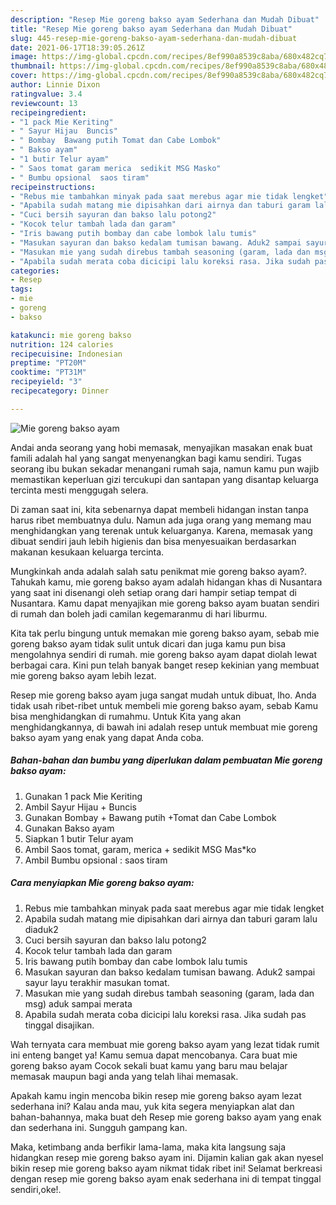 ```yaml
---
description: "Resep Mie goreng bakso ayam Sederhana dan Mudah Dibuat"
title: "Resep Mie goreng bakso ayam Sederhana dan Mudah Dibuat"
slug: 445-resep-mie-goreng-bakso-ayam-sederhana-dan-mudah-dibuat
date: 2021-06-17T18:39:05.261Z
image: https://img-global.cpcdn.com/recipes/8ef990a8539c8aba/680x482cq70/mie-goreng-bakso-ayam-foto-resep-utama.jpg
thumbnail: https://img-global.cpcdn.com/recipes/8ef990a8539c8aba/680x482cq70/mie-goreng-bakso-ayam-foto-resep-utama.jpg
cover: https://img-global.cpcdn.com/recipes/8ef990a8539c8aba/680x482cq70/mie-goreng-bakso-ayam-foto-resep-utama.jpg
author: Linnie Dixon
ratingvalue: 3.4
reviewcount: 13
recipeingredient:
- "1 pack Mie Keriting"
- " Sayur Hijau  Buncis"
- " Bombay  Bawang putih Tomat dan Cabe Lombok"
- " Bakso ayam"
- "1 butir Telur ayam"
- " Saos tomat garam merica  sedikit MSG Masko"
- " Bumbu opsional  saos tiram"
recipeinstructions:
- "Rebus mie tambahkan minyak pada saat merebus agar mie tidak lengket"
- "Apabila sudah matang mie dipisahkan dari airnya dan taburi garam lalu diaduk2"
- "Cuci bersih sayuran dan bakso lalu potong2"
- "Kocok telur tambah lada dan garam"
- "Iris bawang putih bombay dan cabe lombok lalu tumis"
- "Masukan sayuran dan bakso kedalam tumisan bawang. Aduk2 sampai sayur layu terakhir masukan tomat."
- "Masukan mie yang sudah direbus tambah seasoning (garam, lada dan msg) aduk sampai merata"
- "Apabila sudah merata coba dicicipi lalu koreksi rasa. Jika sudah pas tinggal disajikan."
categories:
- Resep
tags:
- mie
- goreng
- bakso

katakunci: mie goreng bakso 
nutrition: 124 calories
recipecuisine: Indonesian
preptime: "PT20M"
cooktime: "PT31M"
recipeyield: "3"
recipecategory: Dinner

---
```



![Mie goreng bakso ayam](https://img-global.cpcdn.com/recipes/8ef990a8539c8aba/680x482cq70/mie-goreng-bakso-ayam-foto-resep-utama.jpg)

Andai anda seorang yang hobi memasak, menyajikan masakan enak buat famili adalah hal yang sangat menyenangkan bagi kamu sendiri. Tugas seorang ibu bukan sekadar menangani rumah saja, namun kamu pun wajib memastikan keperluan gizi tercukupi dan santapan yang disantap keluarga tercinta mesti menggugah selera.

Di zaman  saat ini, kita sebenarnya dapat membeli hidangan instan tanpa harus ribet membuatnya dulu. Namun ada juga orang yang memang mau menghidangkan yang terenak untuk keluarganya. Karena, memasak yang dibuat sendiri jauh lebih higienis dan bisa menyesuaikan berdasarkan makanan kesukaan keluarga tercinta. 



Mungkinkah anda adalah salah satu penikmat mie goreng bakso ayam?. Tahukah kamu, mie goreng bakso ayam adalah hidangan khas di Nusantara yang saat ini disenangi oleh setiap orang dari hampir setiap tempat di Nusantara. Kamu dapat menyajikan mie goreng bakso ayam buatan sendiri di rumah dan boleh jadi camilan kegemaranmu di hari liburmu.

Kita tak perlu bingung untuk memakan mie goreng bakso ayam, sebab mie goreng bakso ayam tidak sulit untuk dicari dan juga kamu pun bisa mengolahnya sendiri di rumah. mie goreng bakso ayam dapat diolah lewat berbagai cara. Kini pun telah banyak banget resep kekinian yang membuat mie goreng bakso ayam lebih lezat.

Resep mie goreng bakso ayam juga sangat mudah untuk dibuat, lho. Anda tidak usah ribet-ribet untuk membeli mie goreng bakso ayam, sebab Kamu bisa menghidangkan di rumahmu. Untuk Kita yang akan menghidangkannya, di bawah ini adalah resep untuk membuat mie goreng bakso ayam yang enak yang dapat Anda coba.

<!--inarticleads1-->

##### Bahan-bahan dan bumbu yang diperlukan dalam pembuatan Mie goreng bakso ayam:

1. Gunakan 1 pack Mie Keriting
1. Ambil  Sayur Hijau + Buncis
1. Gunakan  Bombay + Bawang putih +Tomat dan Cabe Lombok
1. Gunakan  Bakso ayam
1. Siapkan 1 butir Telur ayam
1. Ambil  Saos tomat, garam, merica + sedikit MSG Mas*ko
1. Ambil  Bumbu opsional : saos tiram




<!--inarticleads2-->

##### Cara menyiapkan Mie goreng bakso ayam:

1. Rebus mie tambahkan minyak pada saat merebus agar mie tidak lengket
1. Apabila sudah matang mie dipisahkan dari airnya dan taburi garam lalu diaduk2
1. Cuci bersih sayuran dan bakso lalu potong2
1. Kocok telur tambah lada dan garam
1. Iris bawang putih bombay dan cabe lombok lalu tumis
1. Masukan sayuran dan bakso kedalam tumisan bawang. Aduk2 sampai sayur layu terakhir masukan tomat.
1. Masukan mie yang sudah direbus tambah seasoning (garam, lada dan msg) aduk sampai merata
1. Apabila sudah merata coba dicicipi lalu koreksi rasa. Jika sudah pas tinggal disajikan.




Wah ternyata cara membuat mie goreng bakso ayam yang lezat tidak rumit ini enteng banget ya! Kamu semua dapat mencobanya. Cara buat mie goreng bakso ayam Cocok sekali buat kamu yang baru mau belajar memasak maupun bagi anda yang telah lihai memasak.

Apakah kamu ingin mencoba bikin resep mie goreng bakso ayam lezat sederhana ini? Kalau anda mau, yuk kita segera menyiapkan alat dan bahan-bahannya, maka buat deh Resep mie goreng bakso ayam yang enak dan sederhana ini. Sungguh gampang kan. 

Maka, ketimbang anda berfikir lama-lama, maka kita langsung saja hidangkan resep mie goreng bakso ayam ini. Dijamin kalian gak akan nyesel bikin resep mie goreng bakso ayam nikmat tidak ribet ini! Selamat berkreasi dengan resep mie goreng bakso ayam enak sederhana ini di tempat tinggal sendiri,oke!.

